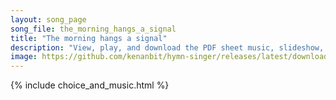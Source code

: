 ```yaml
---
layout: song_page
song_file: the_morning_hangs_a_signal
title: "The morning hangs a signal"
description: "View, play, and download the PDF sheet music, slideshow, and audio. Lyrics: The morning hangs a signal upon the mountain crest, while all the sleeping valleys in silent darkness rest. From peak to peak it flashes, it laughs al... english secular 4part morning"
image: https://github.com/kenanbit/hymn-singer/releases/latest/download/the_morning_hangs_a_signal-trad.png
---
```


{% include choice_and_music.html %}